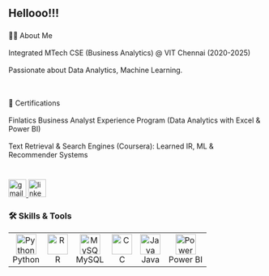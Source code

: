 <h2 align="left">Hellooo!!!</h2>

###

<p align="left">👨‍💻 About Me<br><br>
Integrated MTech CSE (Business Analytics) @ VIT Chennai (2020-2025)<br><br>
Passionate about Data Analytics, Machine Learning.<br><br><br>

📜 Certifications<br><br>
Finlatics Business Analyst Experience Program (Data Analytics with Excel & Power BI)<br><br>
Text Retrieval & Search Engines (Coursera): Learned IR, ML & Recommender Systems<br><br>

</p>

###

<div align="left">
  <a href="mailto:rishikeshreddy1893@gmail.com" target="_blank">
    <img src="https://img.shields.io/static/v1?message=Gmail&logo=gmail&label=&color=D14836&logoColor=white&labelColor=&style=for-the-badge" height="35" alt="gmail logo" />
  </a>
  <a href="https://www.linkedin.com/in/rishikesh-reddy02/" target="_blank">
    <img src="https://img.shields.io/static/v1?message=LinkedIn&logo=linkedin&label=&color=0077B5&logoColor=white&labelColor=&style=for-the-badge" height="35" alt="linkedin logo" />
  </a>
</div>

###

<h3 align="left">🛠 Skills & Tools</h3>

<table>
  <tr>
    <td align="center">
      <img src="https://cdn.jsdelivr.net/gh/devicons/devicon/icons/python/python-original.svg" height="40" alt="Python" />
      <br>Python
    </td>
    <td align="center">
      <img src="https://cdn.jsdelivr.net/gh/devicons/devicon/icons/rstudio/rstudio-original.svg" height="40" alt="R" />
      <br>R
    </td>
    <td align="center">
      <img src="https://cdn.jsdelivr.net/gh/devicons/devicon/icons/mysql/mysql-original.svg" height="40" alt="MySQL" />
      <br>MySQL
    </td>
    <td align="center">
      <img src="https://cdn.jsdelivr.net/gh/devicons/devicon/icons/c/c-original.svg" height="40" alt="C" />
      <br>C
    </td>
    <td align="center">
      <img src="https://cdn.jsdelivr.net/gh/devicons/devicon/icons/java/java-original.svg" height="40" alt="Java" />
      <br>Java
    </td>
    <td align="center">
      <img src="https://www.vectorlogo.zone/logos/microsoft_powerbi/microsoft_powerbi-icon.svg" height="40" alt="Power BI" />
      <br>Power BI
    </td>
  </tr>
</table>

